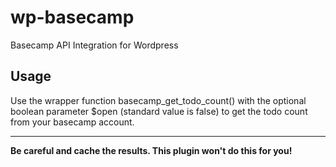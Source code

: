 wp-basecamp
===========

Basecamp API Integration for Wordpress

## Usage
Use the wrapper function basecamp_get_todo_count() with the optional boolean parameter $open (standard value is false) to get the todo count from your basecamp account. 

* * *
**Be careful and cache the results. This plugin won't do this for you!**